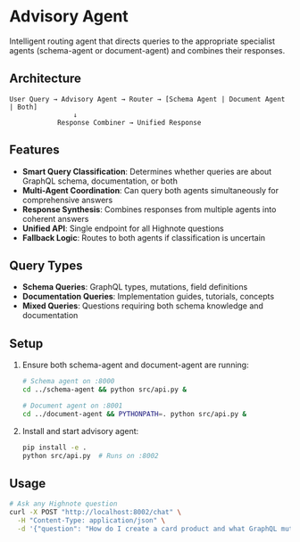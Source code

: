 # Advisory Agent

Intelligent routing agent that directs queries to the appropriate specialist agents (schema-agent or document-agent) and combines their responses.

## Architecture

```
User Query → Advisory Agent → Router → [Schema Agent | Document Agent | Both]
                ↓
            Response Combiner → Unified Response
```

## Features

- **Smart Query Classification**: Determines whether queries are about GraphQL schema, documentation, or both
- **Multi-Agent Coordination**: Can query both agents simultaneously for comprehensive answers
- **Response Synthesis**: Combines responses from multiple agents into coherent answers
- **Unified API**: Single endpoint for all Highnote questions
- **Fallback Logic**: Routes to both agents if classification is uncertain

## Query Types

- **Schema Queries**: GraphQL types, mutations, field definitions
- **Documentation Queries**: Implementation guides, tutorials, concepts
- **Mixed Queries**: Questions requiring both schema knowledge and documentation

## Setup

1. Ensure both schema-agent and document-agent are running:
   ```bash
   # Schema agent on :8000
   cd ../schema-agent && python src/api.py &
   
   # Document agent on :8001  
   cd ../document-agent && PYTHONPATH=. python src/api.py &
   ```

2. Install and start advisory agent:
   ```bash
   pip install -e .
   python src/api.py  # Runs on :8002
   ```

## Usage

```bash
# Ask any Highnote question
curl -X POST "http://localhost:8002/chat" \
  -H "Content-Type: application/json" \
  -d '{"question": "How do I create a card product and what GraphQL mutations do I need?"}'
```